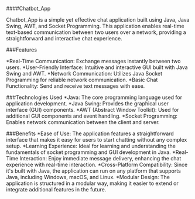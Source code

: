 ####Chatbot_App

Chatbot_App is a simple yet effective chat application built using Java, Java Swing, AWT, and Socket Programming. This application enables real-time text-based communication between two users over a network, providing a straightforward and interactive chat experience.

###Features

*Real-Time Communication: Exchange messages instantly between two users.
*User-Friendly Interface: Intuitive and interactive GUI built with Java Swing and AWT.
*Network Communication: Utilizes Java Socket Programming for reliable network communication.
*Basic Chat Functionality: Send and receive text messages with ease.

###Technologies Used
*Java: The core programming language used for application development.
*Java Swing: Provides the graphical user interface (GUI) components.
*AWT (Abstract Window Toolkit): Used for additional GUI components and event handling.
*Socket Programming: Enables network communication between the client and server.

###Benefits
*Ease of Use: The application features a straightforward interface that makes it easy for users to start chatting without any complex setup.
*Learning Experience: Ideal for learning and understanding the fundamentals of socket programming and GUI development in Java.
*Real-Time Interaction: Enjoy immediate message delivery, enhancing the chat experience with real-time interaction.
*Cross-Platform Compatibility: Since it's built with Java, the application can run on any platform that supports Java, including Windows, macOS, and Linux.
*Modular Design: The application is structured in a modular way, making it easier to extend or integrate additional features in the future.

